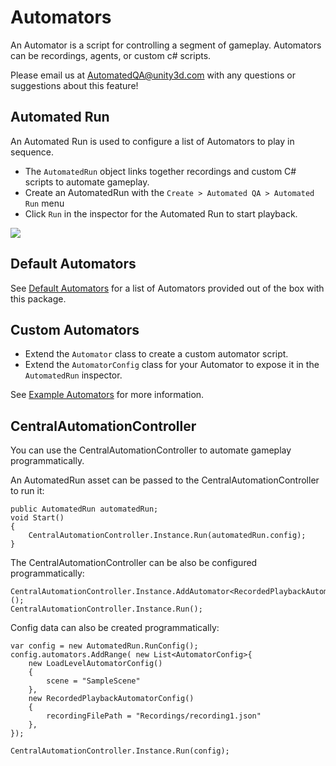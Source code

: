 # Automators
An Automator is a script for controlling a segment of gameplay. Automators can be recordings, agents, or custom c# scripts.

Please email us at AutomatedQA@unity3d.com with any questions or suggestions about this feature!


## Automated Run
An Automated Run is used to configure a list of Automators to play in sequence.
- The `AutomatedRun` object links together recordings and custom C# scripts to automate gameplay. 
- Create an AutomatedRun with the `Create > Automated QA > Automated Run` menu
- Click `Run` in the inspector for the Automated Run to start playback.  
  
![](images/automated-run.gif) 
  
## Default Automators
See [Default Automators](AutomatorsIncluded.md) for a list of Automators provided out of the box with this package.

## Custom Automators
- Extend the `Automator` class to create a custom automator script.
- Extend the `AutomatorConfig` class for your Automator to expose it in the `AutomatedRun` inspector.

See [Example Automators](AutomatorExamples.md) for more information.
  

## CentralAutomationController
You can use the CentralAutomationController to automate gameplay programmatically.

An AutomatedRun asset can be passed to the CentralAutomationController to run it:
```
public AutomatedRun automatedRun;
void Start()
{
    CentralAutomationController.Instance.Run(automatedRun.config);
}
```

The CentralAutomationController can be also be configured programmatically: 
```
CentralAutomationController.Instance.AddAutomator<RecordedPlaybackAutomator>();
CentralAutomationController.Instance.Run();
```

Config data can also be created programmatically:
```
var config = new AutomatedRun.RunConfig();
config.automators.AddRange( new List<AutomatorConfig>{
    new LoadLevelAutomatorConfig()
    {
        scene = "SampleScene"
    },
    new RecordedPlaybackAutomatorConfig()
    {
        recordingFilePath = "Recordings/recording1.json"
    },
});

CentralAutomationController.Instance.Run(config);
```
